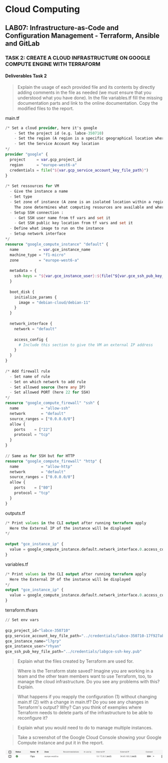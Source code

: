 # Cloud Computing

## LAB07: Infrastructure-as-Code and Configuration Management - Terraform, Ansible and GitLab

### TASK 2: CREATE A CLOUD INFRASTRUCTURE ON GOOGLE COMPUTE ENGINE WITH TERRAFORM

#### Deliverables Task 2

>Explain the usage of each provided file and its contents by directly adding comments in the file as needed (we must ensure that you understood what you have done). In the file variables.tf fill the missing documentation parts and link to the online documentation. Copy the modified files to the report.

main.tf

```terraform
/* Set a cloud provider, here it's google 
    - Set the project id (e.g. labce-350710)
    - Set the region (A region is a specific geographical location where you can run your resources)
    - Set the Service Account Key location
*/
provider "google" {
  project     = var.gcp_project_id
  region      = "europe-west6-a"
  credentials = file("${var.gcp_service_account_key_file_path}")
}

/* Set ressources for VM
  - Give the instance a name
  - Set type
  - Set zone of instance (A zone is an isolated location within a region. 
    The zone determines what computing resources are available and where your data is stored and used)
  - Setup SSH connection :
    - Get SSH user name from tf vars and set it
    - Get SSH public key location from tf vars and set it
  - Define what image to run on the instance
  - Setup network interface
*/
resource "google_compute_instance" "default" {
  name         = var.gce_instance_name
  machine_type = "f1-micro"
  zone         = "europe-west6-a"

  metadata = {
    ssh-keys = "${var.gce_instance_user}:${file("${var.gce_ssh_pub_key_file_path}")}"
  }

  boot_disk {
    initialize_params {
      image = "debian-cloud/debian-11"
    }
  }

  network_interface {
    network = "default"

    access_config {
      # Include this section to give the VM an external IP address
    }
  }
}

/* Add firewall rule
  - Set name of rule
  - Set on which network to add rule
  - Set allowed source (here any IP)
  - Set allowed PORT (here 22 for SSH)
*/
resource "google_compute_firewall" "ssh" {
  name          = "allow-ssh"
  network       = "default"
  source_ranges = ["0.0.0.0/0"]
  allow {
    ports    = ["22"]
    protocol = "tcp"
  }
}

// Same as for SSH but for HTTP
resource "google_compute_firewall" "http" {
  name          = "allow-http"
  network       = "default"
  source_ranges = ["0.0.0.0/0"]
  allow {
    ports    = ["80"]
    protocol = "tcp"
  }
}
```

outputs.tf

```terraform
/* Print values in the CLI output after running terraform apply
  Here the External IP of the instance will be displayed
*/

output "gce_instance_ip" {
  value = google_compute_instance.default.network_interface.0.access_config.0.nat_ip
}
```

variables.tf

```terraform
/* Print values in the CLI output after running terraform apply
  Here the External IP of the instance will be displayed
*/
output "gce_instance_ip" {
  value = google_compute_instance.default.network_interface.0.access_config.0.nat_ip
}
```

terraform.tfvars

```terraform
// Set env vars

gcp_project_id="labce-350710"
gcp_service_account_key_file_path="../credentials/labce-350710-17f927aba8a6.json"
gce_instance_name="l7grp"
gce_instance_user="rhyan"
gce_ssh_pub_key_file_path="../credentials/labgce-ssh-key.pub"
```

>Explain what the files created by Terraform are used for.

>Where is the Terraform state saved? Imagine you are working in a team and the other team members want to use Terraform, too, to manage the cloud infrastructure. Do you see any problems with this? Explain.

>What happens if you reapply the configuration (1) without changing main.tf (2) with a change in main.tf? Do you see any changes in Terraform's output? Why? Can you think of exemples where Terraform needs to delete parts of the infrastructure to be able to reconfigure it?

>Explain what you would need to do to manage multiple instances.

>Take a screenshot of the Google Cloud Console showing your Google Compute instance and put it in the report.

![Google Compute Instance](/screenshots/02_01.png)

